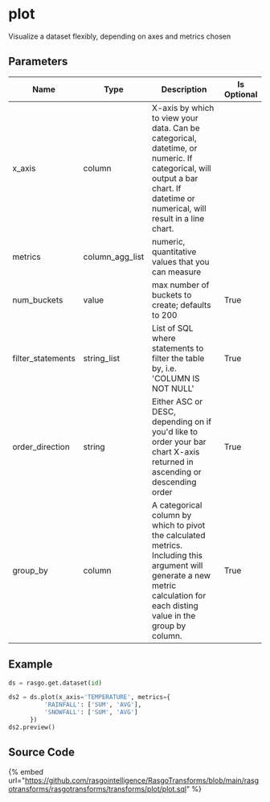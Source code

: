 

# plot

Visualize a dataset flexibly, depending on axes and metrics chosen

## Parameters

|       Name        |      Type       |                                                                                 Description                                                                                  | Is Optional |
| ----------------- | --------------- | ---------------------------------------------------------------------------------------------------------------------------------------------------------------------------- | ----------- |
| x_axis            | column          | X-axis by which to view your data. Can be categorical, datetime, or numeric. If categorical, will output a bar chart. If datetime or numerical, will result in a line chart. |             |
| metrics           | column_agg_list | numeric, quantitative values that you can measure                                                                                                                            |             |
| num_buckets       | value           | max number of buckets to create; defaults to 200                                                                                                                             | True        |
| filter_statements | string_list     | List of SQL where statements to filter the table by, i.e. 'COLUMN IS NOT NULL'                                                                                               | True        |
| order_direction   | string          | Either ASC or DESC, depending on if you'd like to order your bar chart X-axis returned in ascending or descending order                                                      | True        |
| group_by          | column          | A categorical column by which to pivot the calculated metrics. Including this argument will generate a new metric calculation for each disting value in the group by column. | True        |


## Example

```python
ds = rasgo.get.dataset(id)

ds2 = ds.plot(x_axis='TEMPERATURE', metrics={
          'RAINFALL': ['SUM', 'AVG'],
          'SNOWFALL': ['SUM', 'AVG']
      })
ds2.preview()
```

## Source Code

{% embed url="https://github.com/rasgointelligence/RasgoTransforms/blob/main/rasgotransforms/rasgotransforms/transforms/plot/plot.sql" %}

